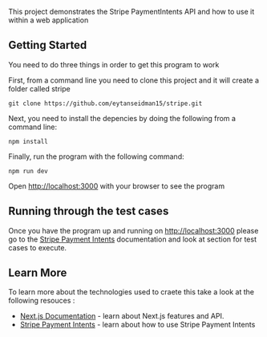 This project demonstrates the Stripe PaymentIntents API and how to use it within a web application

## Getting Started

You need to do three things in order to get this program to work

First, from a command line you need to clone this project and it will create a folder called stripe

```git clone https://github.com/eytanseidman15/stripe.git```

Next, you need to install the depencies by doing the following from a command line:

```npm install```

Finally, run the program with the following command:

```npm run dev```

Open [http://localhost:3000](http://localhost:3000) with your browser to see the program

## Running through the test cases
Once you have the program up and running on [http://localhost:3000](http://localhost:3000) please go to the [Stripe Payment Intents](https://stripe.com/docs/payments/accept-a-payment) documentation and look at section for test cases to execute.

## Learn More

To learn more about the technologies used to craete this take a look at the following resouces :

- [Next.js Documentation](https://nextjs.org/docs) - learn about Next.js features and API.
- [Stripe Payment Intents](https://stripe.com/docs/payments/accept-a-payment) - learn about how to use Stripe Payment Intents

